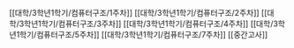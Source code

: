 [[대학/3학년1학기/컴퓨터구조/1주차]]
[[대학/3학년1학기/컴퓨터구조/2주차]]
[[대학/3학년1학기/컴퓨터구조/3주차]]
[[대학/3학년1학기/컴퓨터구조/4주차]]
[[대학/3학년1학기/컴퓨터구조/5주차]]
[[대학/3학년1학기/컴퓨터구조/7주차]]
[[중간고사]]